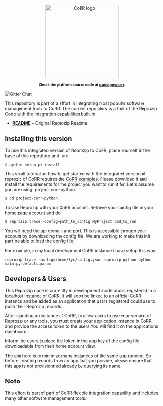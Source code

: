<p align="center">
    <img src="https://rawgit.com/usnistgov/corr/master/corr-view/frontend/images/logo.svg"
         height="240"
         alt="CoRR logo"
         class="inline">
</p>

<p align="center"><sup><strong>
Check the platform source code at <a href="https://github.com/usnistgov/corr">usnistgov/corr</a>.
</strong></sup></p>

[![Gitter Chat](https://img.shields.io/gitter/room/gitterHQ/gitter.svg)](https://gitter.im/usnistgov/corr)


This repository is part of a effort in integrating most popular software management tools to CoRR.
The current repository is a fork of the Reprozip Code with the integration capabilities built-in.
* **[README](ABOUT)** – Original Reprozip Readme.

## Installing this version

To use this integrated version of Reprozip to CoRR, place yourself in the base of this repository and run:

    $ python setup.py install

This small tutorial on how to get started with this integrated version of reprozip of CoRR requires the
[CoRR examples](https://github.com/usnistgov/corr-examples). Please download it and install the requirements
for the project you want to run it for. Let's assume you are using: project-corr-python.

	$ cd project-corr-python

To Use Reprozip with your CoRR account. Retrieve your config file in your home page account and do:

    $ reprozip trace -config=path_to_config MyProject cmd_to_run
    
You will need the api domain and port. This is accessible through your account by downloading the 
config file. We are working to make this init part be able to load the config file.

For example, in my local development CoRR instance i have setup this way:

    reprozip trace -config=/home/fyc/config.json reprozip-python python main.py default.param

## Developers & Users

This Reprozip code is currently in development mode and is registered in a localhost instance of CoRR.
It will soon be linked to an official CoRR instance and be added as an application that users registered
could use to push their Reprozip records.

After standing an instance of CoRR, to allow users to use your version of Reprozip or any tools, you
must create your application instance in CoRR and provide the access token to the users.You will find
it on the applications dashboard.

Inform the users to place the token in the app key of the config file downloadable from their home account
view.

The aim here is to minimize many instances of the same app running. So before creating records from an app
that you provide, please ensure that this app is not provisionned already by querying its name.

## Note

This effort is part of part of CoRR flexible integration capability and includes many other software 
management tools.
